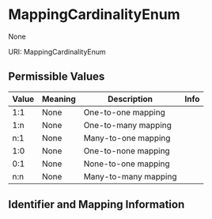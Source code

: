 # MappingCardinalityEnum

None

URI: MappingCardinalityEnum

## Permissible Values

| Value | Meaning | Description | Info |
| --- | --- | --- | --- |
| 1:1 | None | One-to-one mapping | |
| 1:n | None | One-to-many mapping | |
| n:1 | None | Many-to-one mapping | |
| 1:0 | None | One-to-none mapping | |
| 0:1 | None | None-to-one mapping | |
| n:n | None | Many-to-many mapping | |


## Identifier and Mapping Information





